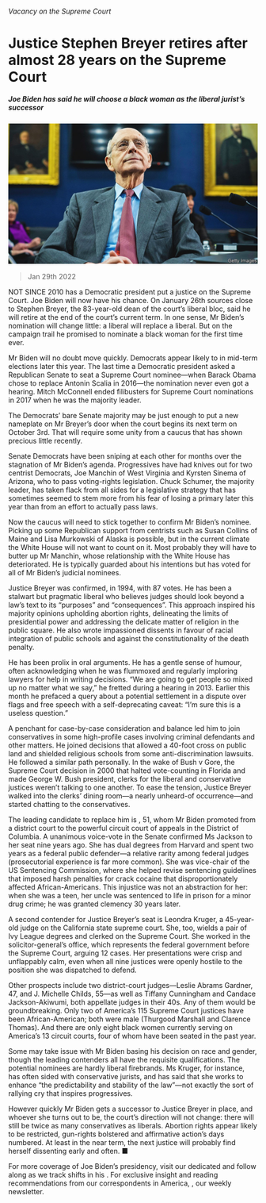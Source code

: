 ###### Vacancy on the Supreme Court

# Justice Stephen Breyer retires after almost 28 years on the Supreme Court 

##### Joe Biden has said he will choose a black woman as the liberal jurist’s successor 

![image](images/20220129_usp005.jpg) 

> Jan 29th 2022 

NOT SINCE 2010 has a Democratic president put a justice on the Supreme Court. Joe Biden will now have his chance. On January 26th sources close to Stephen Breyer, the 83-year-old dean of the court’s liberal bloc, said he will retire at the end of the court’s current term. In one sense, Mr Biden’s nomination will change little: a liberal will replace a liberal. But on the campaign trail he promised to nominate a black woman for the first time ever.

Mr Biden will no doubt move quickly. Democrats appear likely to  in mid-term elections later this year. The last time a Democratic president asked a Republican Senate to seat a Supreme Court nominee—when Barack Obama chose  to replace Antonin Scalia in 2016—the nomination never even got a hearing. Mitch McConnell ended filibusters for Supreme Court nominations in 2017 when he was the majority leader.


The Democrats’ bare Senate majority may be just enough to put a new nameplate on Mr Breyer’s door when the court begins its next term on October 3rd. That will require some unity from a caucus that has shown precious little recently.

Senate Democrats have been sniping at each other for months over the stagnation of Mr Biden’s agenda. Progressives have had knives out for two centrist Democrats, Joe Manchin of West Virginia and Kyrsten Sinema of Arizona, who  to pass voting-rights legislation. Chuck Schumer, the majority leader, has taken flack from all sides for a legislative strategy that has sometimes seemed to stem more from his fear of losing a primary later this year than from an effort to actually pass laws.

Now the caucus will need to stick together to confirm Mr Biden’s nominee. Picking up some Republican support from centrists such as Susan Collins of Maine and Lisa Murkowski of Alaska is possible, but in the current climate the White House will not want to count on it. Most probably they will have to butter up Mr Manchin, whose relationship with the White House has deteriorated. He is typically guarded about his intentions but has voted for all of Mr Biden’s judicial nominees.

Justice Breyer was confirmed, in 1994, with 87 votes. He has been a stalwart but pragmatic liberal who believes judges should look beyond a law’s text to its “purposes” and “consequences”. This approach inspired his majority opinions upholding abortion rights, delineating the limits of presidential power and addressing the delicate matter of religion in the public square. He also wrote impassioned dissents in favour of racial integration of public schools and against the constitutionality of the death penalty.

He has been prolix in oral arguments. He has a gentle sense of humour, often acknowledging when he was flummoxed and regularly imploring lawyers for help in writing decisions. “We are going to get people so mixed up no matter what we say,” he fretted during a hearing in 2013. Earlier this month he prefaced a query about a potential settlement in a dispute over flags and free speech with a self-deprecating caveat: “I’m sure this is a useless question.”

A penchant for case-by-case consideration and balance led him to join conservatives in some high-profile cases involving criminal defendants and other matters. He joined decisions that allowed a 40-foot cross on public land and shielded religious schools from some anti-discrimination lawsuits. He followed a similar path personally. In the wake of Bush v Gore, the Supreme Court decision in 2000 that halted vote-counting in Florida and made George W. Bush president, clerks for the liberal and conservative justices weren’t talking to one another. To ease the tension, Justice Breyer walked into the clerks’ dining room—a nearly unheard-of occurrence—and started chatting to the conservatives.

The leading candidate to replace him is , 51, whom Mr Biden promoted from a district court to the powerful circuit court of appeals in the District of Columbia. A unanimous voice-vote in the Senate confirmed Ms Jackson to her seat nine years ago. She has dual degrees from Harvard and spent two years as a federal public defender—a relative rarity among federal judges (prosecutorial experience is far more common). She was vice-chair of the US Sentencing Commission, where she helped revise sentencing guidelines that imposed harsh penalties for crack cocaine that disproportionately affected African-Americans. This injustice was not an abstraction for her: when she was a teen, her uncle was sentenced to life in prison for a minor drug crime; he was granted clemency 30 years later.

A second contender for Justice Breyer’s seat is Leondra Kruger, a 45-year-old judge on the California state supreme court. She, too, wields a pair of Ivy League degrees and clerked on the Supreme Court. She worked in the solicitor-general’s office, which represents the federal government before the Supreme Court, arguing 12 cases. Her presentations were crisp and unflappably calm, even when all nine justices were openly hostile to the position she was dispatched to defend.

Other prospects include two district-court judges—Leslie Abrams Gardner, 47, and J. Michelle Childs, 55—as well as Tiffany Cunningham and Candace Jackson-Akiwumi, both appellate judges in their 40s. Any of them would be groundbreaking. Only two of America’s 115 Supreme Court justices have been African-American; both were male (Thurgood Marshall and Clarence Thomas). And there are only eight black women currently serving on America’s 13 circuit courts, four of whom have been seated in the past year.

Some may take issue with Mr Biden basing his decision on race and gender, though the leading contenders all have the requisite qualifications. The potential nominees are hardly liberal firebrands. Ms Kruger, for instance, has often sided with conservative jurists, and has said that she works to enhance “the predictability and stability of the law”—not exactly the sort of rallying cry that inspires progressives.

However quickly Mr Biden gets a successor to Justice Breyer in place, and whoever she turns out to be, the court’s direction will not change: there will still be twice as many conservatives as liberals. Abortion rights appear likely to be restricted, gun-rights bolstered and affirmative action’s days numbered. At least in the near term, the next justice will probably find herself dissenting early and often. ■

For more coverage of Joe Biden’s presidency, visit our dedicated  and follow along as we track shifts in his . For exclusive insight and reading recommendations from our correspondents in America, , our weekly newsletter.

